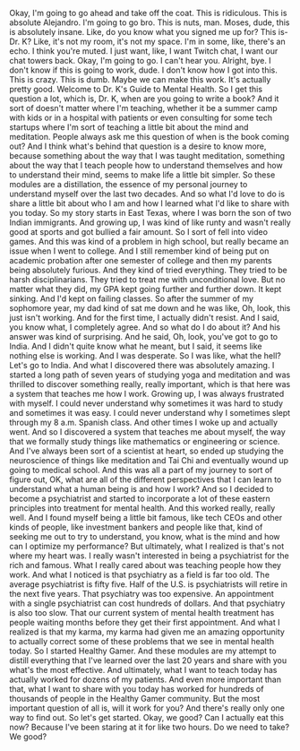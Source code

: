  Okay, I'm going to go ahead and take off the coat. This is ridiculous. This is absolute Alejandro. I'm going to go bro. This is nuts, man. Moses, dude, this is absolutely insane. Like, do you know what you signed me up for? This is- Dr. K? Like, it's not my room, it's not my space. I'm in some, like, there's an echo. I think you're muted. I just want, like, I want Twitch chat, I want our chat towers back. Okay, I'm going to go. I can't hear you. Alright, bye. I don't know if this is going to work, dude. I don't know how I got into this. This is crazy. This is dumb. Maybe we can make this work. It's actually pretty good. Welcome to Dr. K's Guide to Mental Health. So I get this question a lot, which is, Dr. K, when are you going to write a book? And it sort of doesn't matter where I'm teaching, whether it be a summer camp with kids or in a hospital with patients or even consulting for some tech startups where I'm sort of teaching a little bit about the mind and meditation. People always ask me this question of when is the book coming out? And I think what's behind that question is a desire to know more, because something about the way that I was taught meditation, something about the way that I teach people how to understand themselves and how to understand their mind, seems to make life a little bit simpler. So these modules are a distillation, the essence of my personal journey to understand myself over the last two decades. And so what I'd love to do is share a little bit about who I am and how I learned what I'd like to share with you today. So my story starts in East Texas, where I was born the son of two Indian immigrants. And growing up, I was kind of like runty and wasn't really good at sports and got bullied a fair amount. So I sort of fell into video games. And this was kind of a problem in high school, but really became an issue when I went to college. And I still remember kind of being put on academic probation after one semester of college and then my parents being absolutely furious. And they kind of tried everything. They tried to be harsh disciplinarians. They tried to treat me with unconditional love. But no matter what they did, my GPA kept going further and further down. It kept sinking. And I'd kept on failing classes. So after the summer of my sophomore year, my dad kind of sat me down and he was like, Oh, look, this just isn't working. And for the first time, I actually didn't resist. And I said, you know what, I completely agree. And so what do I do about it? And his answer was kind of surprising. And he said, Oh, look, you've got to go to India. And I didn't quite know what he meant, but I said, it seems like nothing else is working. And I was desperate. So I was like, what the hell? Let's go to India. And what I discovered there was absolutely amazing. I started a long path of seven years of studying yoga and meditation and was thrilled to discover something really, really important, which is that here was a system that teaches me how I work. Growing up, I was always frustrated with myself. I could never understand why sometimes it was hard to study and sometimes it was easy. I could never understand why I sometimes slept through my 8 a.m. Spanish class. And other times I woke up and actually went. And so I discovered a system that teaches me about myself, the way that we formally study things like mathematics or engineering or science. And I've always been sort of a scientist at heart, so ended up studying the neuroscience of things like meditation and Tai Chi and eventually wound up going to medical school. And this was all a part of my journey to sort of figure out, OK, what are all of the different perspectives that I can learn to understand what a human being is and how I work? And so I decided to become a psychiatrist and started to incorporate a lot of these eastern principles into treatment for mental health. And this worked really, really well. And I found myself being a little bit famous, like tech CEOs and other kinds of people, like investment bankers and people like that, kind of seeking me out to try to understand, you know, what is the mind and how can I optimize my performance? But ultimately, what I realized is that's not where my heart was. I really wasn't interested in being a psychiatrist for the rich and famous. What I really cared about was teaching people how they work. And what I noticed is that psychiatry as a field is far too old. The average psychiatrist is fifty five. Half of the U.S. is psychiatrists will retire in the next five years. That psychiatry was too expensive. An appointment with a single psychiatrist can cost hundreds of dollars. And that psychiatry is also too slow. That our current system of mental health treatment has people waiting months before they get their first appointment. And what I realized is that my karma, my karma had given me an amazing opportunity to actually correct some of these problems that we see in mental health today. So I started Healthy Gamer. And these modules are my attempt to distill everything that I've learned over the last 20 years and share with you what's the most effective. And ultimately, what I want to teach today has actually worked for dozens of my patients. And even more important than that, what I want to share with you today has worked for hundreds of thousands of people in the Healthy Gamer community. But the most important question of all is, will it work for you? And there's really only one way to find out. So let's get started. Okay, we good? Can I actually eat this now? Because I've been staring at it for like two hours. Do we need to take? We good?